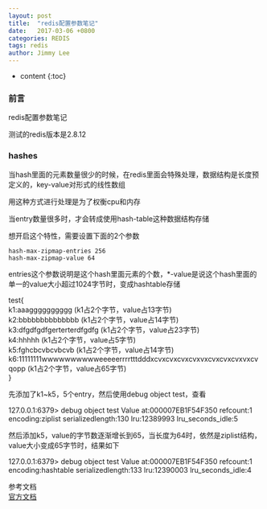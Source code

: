 ```yaml
---
layout: post
title:  "redis配置参数笔记"
date:   2017-03-06 +0800
categories: REDIS
tags: redis
author: Jimmy Lee
---
```


* content
{:toc}

### 前言
redis配置参数笔记

测试的redis版本是2.8.12

### hashes
当hash里面的元素数量很少的时候，在redis里面会特殊处理，数据结构是长度预定义的，key-value对形式的线性数组

用这种方式进行处理是为了权衡cpu和内存


当entry数量很多时，才会转成使用hash-table这种数据结构存储


想开启这个特性，需要设置下面的2个参数
```
hash-max-zipmap-entries 256  
hash-max-zipmap-value 64
```

entries这个参数说明是这个hash里面元素的个数，*-value是说这个hash里面的单一的value大小超过1024字节时，变成hashtable存储

test{  
k1:aaagggggggggg (k1占2个字节，value占13字节)  
k2:bbbbbbbbbbbbbb (k1占2个字节，value占14字节)  
k3:dfgdfgdfgerterterdfgdfg (k1占2个字节，value占23字节)  
k4:hhhhh (k1占2个字节，value占5字节)  
k5:fghcbcvbcvbcvb (k1占2个字节，value占14字节)  
k6:11111111wwwwwwwwwweeeeerrrrtttdddxcvxcvxcvxcvxvxcvxcvxcvxvxcvqopp (k1占2个字节，value占65字节)  
}  

先添加了k1~k5，5个entry，然后使用debug object test，查看

127.0.0.1:6379> debug object test
Value at:000007EB1F54F350 refcount:1 encoding:ziplist serializedlength:130 lru:12389993 lru_seconds_idle:5

然后添加k5，value的字节数逐渐增长到65，当长度为64时，依然是ziplist结构，value大小变成65字节时，结果如下

127.0.0.1:6379> debug object test
Value at:000007EB1F54F350 refcount:1 encoding:hashtable serializedlength:133 lru:12390003 lru_seconds_idle:4


参考文档  
[官方文档](https://redis.io/topics/memory-optimization#using-hashes-to-abstract-a-very-memory-efficient-plain-key-value-store-on-top-of-redis)